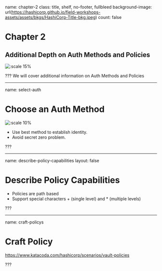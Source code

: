 name: chapter-2
class: title, shelf, no-footer, fullbleed
background-image: url(https://hashicorp.github.io/field-workshops-assets/assets/bkgs/HashiCorp-Title-bkg.jpeg)
count: false

# Chapter 2
## Additional Depth on Auth Methods and Policies

![:scale 15%](https://hashicorp.github.io/field-workshops-assets/assets/logos/logo_vault.png)

???
We will cover additional information on Auth Methods and Policies

---
name: select-auth
# Choose an Auth Method
![:scale 10%](https://hashicorp.github.io/field-workshops-assets/assets/logos/logo_vault.png)

  * Use best method to establish identity.
  * Avoid secret zero problem.

???

---
name: describe-policy-capabilities
layout: false
# Describe Policy Capabilities
  * Policies are path based
  * Support special characters + (single level) and * (multiple levels)

???

---
name: craft-policys
# Craft Policy
https://www.katacoda.com/hashicorp/scenarios/vault-policies

???


